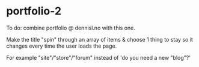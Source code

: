 # portfolio-2

To do: combine portfolio @ dennisl.no with this one.

Make the title "spin" through an array of items & choose 1 thing to stay so it changes every time the user loads the page.

For example "site"/"store"/"forum" instead of 'do you need a new "blog"?'
